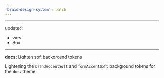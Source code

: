 ```yaml
---
'braid-design-system': patch
---
```


---
updated:
  - vars
  - Box
---

**docs:** Lighten soft background tokens

Lightening the `brandAccentSoft` and `formAccentSoft` background tokens for the `docs` theme.
